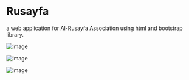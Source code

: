 # Rusayfa
a web application for Al-Rusayfa Association using html and bootstrap library.


![image](https://user-images.githubusercontent.com/73385791/112719944-b5f45400-8f0c-11eb-9e86-ff953cbf7982.png)

![image](https://user-images.githubusercontent.com/73385791/112719961-cdcbd800-8f0c-11eb-9df0-4862d0351812.png)

![image](https://user-images.githubusercontent.com/73385791/112720001-0d92bf80-8f0d-11eb-8e3f-b503213d9ecc.png)

